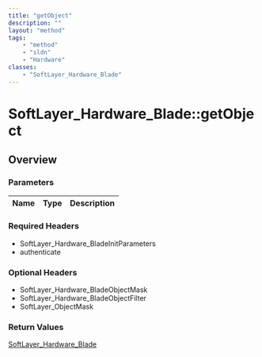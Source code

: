 ```yaml
---
title: "getObject"
description: ""
layout: "method"
tags:
    - "method"
    - "sldn"
    - "Hardware"
classes:
    - "SoftLayer_Hardware_Blade"
---
```

# SoftLayer_Hardware_Blade::getObject
## Overview 


### Parameters 
|Name | Type | Description |
| --- | --- | --- |


### Required Headers
* SoftLayer_Hardware_BladeInitParameters
* authenticate

### Optional Headers
* SoftLayer_Hardware_BladeObjectMask
* SoftLayer_Hardware_BladeObjectFilter
* SoftLayer_ObjectMask

### Return Values
<a href='/reference/datatypes/SoftLayer_Hardware_Blade'>SoftLayer_Hardware_Blade </a>
